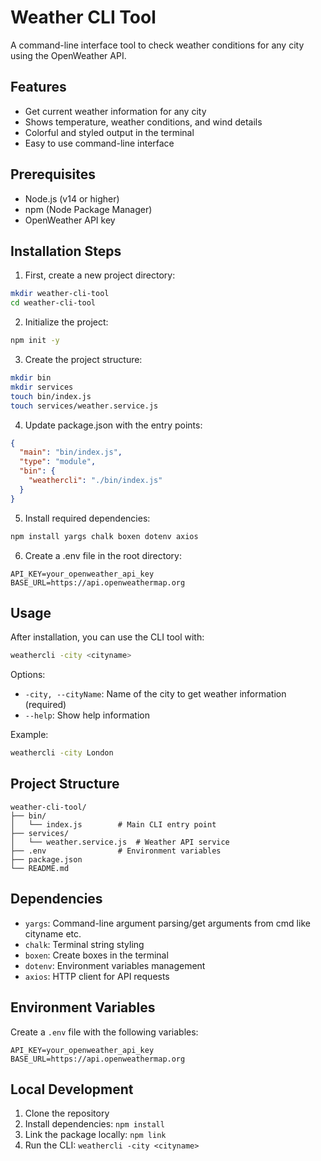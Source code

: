# Weather CLI Tool

A command-line interface tool to check weather conditions for any city using the OpenWeather API.

## Features

- Get current weather information for any city
- Shows temperature, weather conditions, and wind details
- Colorful and styled output in the terminal
- Easy to use command-line interface

## Prerequisites

- Node.js (v14 or higher)
- npm (Node Package Manager)
- OpenWeather API key

## Installation Steps

1. First, create a new project directory:
```bash
mkdir weather-cli-tool
cd weather-cli-tool
```

2. Initialize the project:
```bash
npm init -y
```

3. Create the project structure:
```bash
mkdir bin
mkdir services
touch bin/index.js
touch services/weather.service.js
```

4. Update package.json with the entry points:
```json
{
  "main": "bin/index.js",
  "type": "module",
  "bin": {
    "weathercli": "./bin/index.js"
  }
}
```

5. Install required dependencies:
```bash
npm install yargs chalk boxen dotenv axios
```

6. Create a .env file in the root directory:
```env
API_KEY=your_openweather_api_key
BASE_URL=https://api.openweathermap.org
```

## Usage

After installation, you can use the CLI tool with:

```bash
weathercli -city <cityname>
```

Options:
- `-city, --cityName`: Name of the city to get weather information (required)
- `--help`: Show help information

Example:
```bash
weathercli -city London
```

## Project Structure

```
weather-cli-tool/
├── bin/
│   └── index.js        # Main CLI entry point
├── services/
│   └── weather.service.js  # Weather API service
├── .env                # Environment variables
├── package.json
└── README.md
```

## Dependencies

- `yargs`: Command-line argument parsing/get arguments from cmd like cityname etc.
- `chalk`: Terminal string styling
- `boxen`: Create boxes in the terminal
- `dotenv`: Environment variables management
- `axios`: HTTP client for API requests

## Environment Variables

Create a `.env` file with the following variables:
```env
API_KEY=your_openweather_api_key
BASE_URL=https://api.openweathermap.org
```

## Local Development

1. Clone the repository
2. Install dependencies: `npm install`
3. Link the package locally: `npm link`
4. Run the CLI: `weathercli -city <cityname>`
